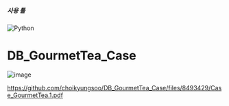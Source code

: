 <h5>사용 툴</h5>
<img alt="Python" src ="https://img.shields.io/badge/Microsoft Access-A4373A.svg?&style=for-the-badge&logo=Microsoft Access&logoColor=red"/>

# DB_GourmetTea_Case

![image](https://user-images.githubusercontent.com/81173010/163508055-24c42c6c-fe4e-4401-ad25-aa255cee2430.png)

https://github.com/choikyungsoo/DB_GourmetTea_Case/files/8493429/Case_GourmetTea.1.pdf
